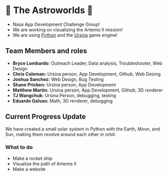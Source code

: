 # 🚀 The Astroworlds 🚀
- Nasa App Development Challenge Group! 
- We are working on visualizing the Artemis II mission! 
- We are using [Python](https://www.python.org/) and the [Ursina](https://www.ursinaengine.org/) game engine!

## Team Members and roles
- **Bryce Lombardo:** 	Outreach Leader, Data analysis, Troubleshooter, Web Design
- **Chris Coleman:**	Ursina person, App Development, Github, Web Desing
- **Joshua Sanchez:**	Web Design, Bug Testing
- **Shane Pricken:**	Ursina person, App Development
- **Matthew Martin:**	Ursina person, App Development, Github, 3D renderer
- **TJ Wangchuk:**	Ursina Person, debugging, testing
- **Eduardo Galvao:**	Math, 3D renderer, debugging

## Current Progress Update
We have created a small solar system in Python with the Earth, Moon, and Sun, making them revolve around each other in orbit.

### What to do
- Make a rocket ship
- Visualize the path of Artemis II
- Make a website
